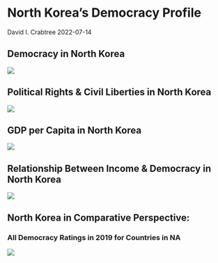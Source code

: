North Korea’s Democracy Profile
================
David I. Crabtree
2022-07-14

## Democracy in North Korea

![](C:\Users\David\Desktop\PROGRA~1\FILESA~1\DEMOCR~1\reports\NORTHK~1/figure-gfm/Demscore-1.png)<!-- -->

## Political Rights & Civil Liberties in North Korea

![](C:\Users\David\Desktop\PROGRA~1\FILESA~1\DEMOCR~1\reports\NORTHK~1/figure-gfm/Political%20Rights%20&%20Civil%20Libs-1.png)<!-- -->

## GDP per Capita in North Korea

![](C:\Users\David\Desktop\PROGRA~1\FILESA~1\DEMOCR~1\reports\NORTHK~1/figure-gfm/GDP%20per%20Capita-1.png)<!-- -->

## Relationship Between Income & Democracy in North Korea

![](C:\Users\David\Desktop\PROGRA~1\FILESA~1\DEMOCR~1\reports\NORTHK~1/figure-gfm/Income%20&%20Dem-1.png)<!-- -->

## North Korea in Comparative Perspective:

### All Democracy Ratings in 2019 for Countries in NA

![](C:\Users\David\Desktop\PROGRA~1\FILESA~1\DEMOCR~1\reports\NORTHK~1/figure-gfm/Democracy%20in%20Comparative%20Perspective-1.png)<!-- -->
